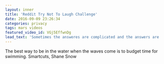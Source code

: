 ```yaml
---
layout: inner
title: 'Reddit Try Not To Laugh Challenge'
date: 2016-09-09 23:26:34
categories: privacy 
tags: mars videos
featured_video_id: VGj5EffwnDg
lead_text: 'Sometimes the answeres are complicated and the answers are simple. -Dr. Seuss'
---
```


The best way to be in the water when the waves come is to budget time for swimming.
Smartcuts, Shane Snow